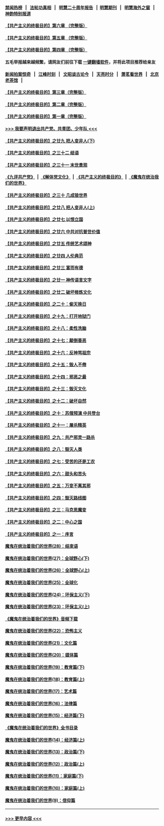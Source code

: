 #### [禁闻热榜](热点新闻.md?=0)  &nbsp;&nbsp;|&nbsp;&nbsp; [法轮功真相](https://github.com/gfw-breaker/truth/blob/master/README.md?=0) &nbsp;&nbsp;|&nbsp;&nbsp; [明慧二十周年报告](https://github.com/gfw-breaker/mh-reports/blob/master/README.md?=0) &nbsp;&nbsp;|&nbsp;&nbsp;[明慧期刊](https://github.com/gfw-breaker/mh-qikan) &nbsp;&nbsp;|&nbsp;&nbsp; [明慧海外之窗](https://github.com/gfw-breaker/mh-news/blob/master/README.md?=0) &nbsp;&nbsp;|&nbsp;&nbsp; [神韵特别报道](https://github.com/gfw-breaker/mh-news/blob/master/shenyun.md?=0)
#### [【共产主义的终极目的】第六章 （完整版）](../pages/nsc422/n11428913.md?t=02240731) 
#### [【共产主义的终极目的】第五章 （完整版）](../pages/nsc422/n11428912.md?t=02240731) 
#### [【共产主义的终极目的】第四章 （完整版）](../pages/nsc422/n11428907.md?t=02240731) 
#### 五毛举报越来越频繁，请网友们前往下载 [一键翻墙软件](https://github.com/gfw-breaker/ssr-accounts)，并将此项目推荐给亲友
#### [新闻拍案惊奇](https://github.com/gfw-breaker/banned-news/blob/master/pages/link4.md) &nbsp;&nbsp;|&nbsp;&nbsp; [江峰时刻](https://github.com/gfw-breaker/banned-news/blob/master/pages/link4.md) &nbsp;&nbsp;|&nbsp;&nbsp; [文昭谈古论今](https://github.com/gfw-breaker/banned-news/blob/master/pages/link4.md) &nbsp;&nbsp;|&nbsp;&nbsp; [天亮时分](https://github.com/gfw-breaker/banned-news/blob/master/pages/link4.md) &nbsp;&nbsp;|&nbsp;&nbsp; [萧茗看世界](https://github.com/gfw-breaker/banned-news/blob/master/pages/link4.md) &nbsp;&nbsp;|&nbsp;&nbsp; [北京老茶馆](https://github.com/gfw-breaker/banned-news/blob/master/pages/link4.md) &nbsp;&nbsp;|&nbsp;&nbsp; 
#### [【共产主义的终极目的】第三章（完整版）](../pages/nsc422/n11428848.md?t=02240731) 
#### [【共产主义的终极目的】第二章（完整版）](../pages/nsc422/n11428831.md?t=02240731) 
#### [【共产主义的终极目的】第一章（完整版）](../pages/nsc422/n11417651.md?t=02240731) 
#### [>>> 我要声明退出共产党、共青团、少年队 <<<](https://github.com/begood0513/goodnews/blob/master/quit/letter.md) 
#### [【共产主义的终极目的】之廿九 把人变非人(下)](../pages/nsc422/n11344140.md?t=02240731) 
#### [【共产主义的终极目的】之三十二 结语](../pages/nsc422/n11360535.md?t=02240731) 
#### [【共产主义的终极目的】之三十一 末世景观](../pages/nsc422/n11351129.md?t=02240731) 
#### [《九评共产党》](https://github.com/begood0513/9ping.md/blob/master/README.md) &nbsp;|&nbsp; [《解体党文化》](../../../../jtdwh.md/blob/master/README.md)  &nbsp;|&nbsp; [《共产主义的终极目的》](../../../../gczydzjmd.md/blob/master/README.md) &nbsp;|&nbsp; [《魔鬼在统治我们的世界》](../../../../mgztzwmdsj.md/blob/master/README.md) 
#### [【共产主义的终极目的】之三十 几成狼世界](../pages/nsc422/n11348280.md?t=02240731) 
#### [【共产主义的终极目的】之廿八 把人变非人(上)](../pages/nsc422/n11340492.md?t=02240731) 
#### [【共产主义的终极目的】之廿七 以恨立国](../pages/nsc422/n11336944.md?t=02240731) 
#### [【共产主义的终极目的】之廿六 中共对抗普世价值](../pages/nsc422/n11324785.md?t=02240731) 
#### [【共产主义的终极目的】之廿五 传统艺术颂神](../pages/nsc422/n11296396.md?t=02240731) 
#### [【共产主义的终极目的】之廿四 人伦典范](../pages/nsc422/n11296397.md?t=02240731) 
#### [【共产主义的终极目的】之廿三 富而有德](../pages/nsc422/n11283598.md?t=02240731) 
#### [【共产主义的终极目的】之廿一 神传语言文字](../pages/nsc422/n11263265.md?t=02240731) 
#### [【共产主义的终极目的】之廿二 破坏修炼文化](../pages/nsc422/n11245728.md?t=02240731) 
#### [【共产主义的终极目的】之二十：偷天换日](../pages/nsc422/n11238846.md?t=02240731) 
#### [【共产主义的终极目的】之十九：打开地狱门](../pages/nsc422/n11206376.md?t=02240731) 
#### [【共产主义的终极目的】之十八：柔性洗脑](../pages/nsc422/n11199994.md?t=02240731) 
#### [【共产主义的终极目的】之十七：颠倒善恶](../pages/nsc422/n11179782.md?t=02240731) 
#### [【共产主义的终极目的】之十六：反神骂祖宗](../pages/nsc422/n11166798.md?t=02240731) 
#### [【共产主义的终极目的】之十五：毁人不倦](../pages/nsc422/n11166792.md?t=02240731) 
#### [【共产主义的终极目的】之十四：邪恶之最](../pages/nsc422/n11150249.md?t=02240731) 
#### [【共产主义的终极目的】之十三：毁灭文化](../pages/nsc422/n11135227.md?t=02240731) 
#### [【共产主义的终极目的】之十二：破坏自然](../pages/nsc422/n11135214.md?t=02240731) 
#### [【共产主义的终极目的】之十：苏俄预演 中共登台](../pages/nsc422/n11118424.md?t=02240731) 
#### [【共产主义的终极目的】之十一：屠杀精英](../pages/nsc422/n11118442.md?t=02240731) 
#### [【共产主义的终极目的】之九：共产邪灵一路杀](../pages/nsc422/n11114139.md?t=02240731) 
#### [【共产主义的终极目的】之八：毁灭人类](../pages/nsc422/n11108503.md?t=02240731) 
#### [【共产主义的终极目的】之七：受苦的还是工农](../pages/nsc422/n11101809.md?t=02240731) 
#### [【共产主义的终极目的】之六：甜头和苦头](../pages/nsc422/n11096971.md?t=02240731) 
#### [【共产主义的终极目的】之五：万变不离其邪](../pages/nsc422/n11091285.md?t=02240731) 
#### [【共产主义的终极目的】之四：毁灭路线图](../pages/nsc422/n11086284.md?t=02240731) 
#### [【共产主义的终极目的】之三：马克思魔变](../pages/nsc422/n11061941.md?t=02240731) 
#### [【共产主义的终极目的】之二：中心之国](../pages/nsc422/n11047728.md?t=02240731) 
#### [【共产主义的终极目的】之一：序言](../pages/nsc422/n11086077.md?t=02240731) 
#### [魔鬼在统治着我们的世界(28)：结束语](../pages/nsc422/n10936246.md?t=02240731) 
#### [魔鬼在统治着我们的世界(27)：全球野心(下)](../pages/nsc422/n10928319.md?t=02240731) 
#### [魔鬼在统治着我们的世界(26)：全球野心(上)](../pages/nsc422/n10900318.md?t=02240731) 
#### [魔鬼在统治着我们的世界(25)：全球化](../pages/nsc422/n10788205.md?t=02240731) 
#### [魔鬼在统治着我们的世界(24)：环保主义(下)](../pages/nsc422/n10695307.md?t=02240731) 
#### [魔鬼在统治着我们的世界(23)：环保主义(上)](../pages/nsc422/n10688613.md?t=02240731) 
#### [《魔鬼在统治着我们的世界》音频下载](../pages/nsc422/n10635553.md?t=02240731) 
#### [魔鬼在统治着我们的世界(22)：恐怖主义](../pages/nsc422/n10614727.md?t=02240731) 
#### [魔鬼在统治着我们的世界(21)：文化篇](../pages/nsc422/n10597706.md?t=02240731) 
#### [魔鬼在统治着我们的世界(20)：媒体篇](../pages/nsc422/n10586579.md?t=02240731) 
#### [魔鬼在统治着我们的世界(19)：教育篇(下)](../pages/nsc422/n10564808.md?t=02240731) 
#### [魔鬼在统治着我们的世界(18)：教育篇(上)](../pages/nsc422/n10526970.md?t=02240731) 
#### [魔鬼在统治着我们的世界(17)：艺术篇](../pages/nsc422/n10499093.md?t=02240731) 
#### [魔鬼在统治着我们的世界(16)：法律篇](../pages/nsc422/n10485969.md?t=02240731) 
#### [魔鬼在统治着我们的世界(15)：经济篇(下)](../pages/nsc422/n10469975.md?t=02240731) 
#### [《魔鬼在统治着我们的世界》全书目录](../pages/nsc422/n10464261.md?t=02240731) 
#### [魔鬼在统治着我们的世界(14)：经济篇(上)](../pages/nsc422/n10457370.md?t=02240731) 
#### [魔鬼在统治着我们的世界(13)：政治篇(下)](../pages/nsc422/n10448270.md?t=02240731) 
#### [魔鬼在统治着我们的世界(12)：政治篇(上)](../pages/nsc422/n10444576.md?t=02240731) 
#### [魔鬼在统治着我们的世界(11)：家庭篇(下)](../pages/nsc422/n10440961.md?t=02240731) 
#### [魔鬼在统治着我们的世界(10)：家庭篇(上)](../pages/nsc422/n10435448.md?t=02240731) 
#### [魔鬼在统治着我们的世界(9)：信仰篇](../pages/nsc422/n10432159.md?t=02240731) 

----
#### [ >>> 更早内容 <<< ](../indexes/nsc422-earlier.md)
